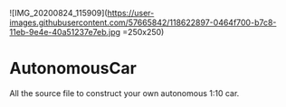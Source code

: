 ![IMG_20200824_115909](https://user-images.githubusercontent.com/57665842/118622897-0464f700-b7c8-11eb-9e4e-40a51237e7eb.jpg =250x250)

# AutonomousCar

All the source file to construct your own autonomous 1:10 car.
